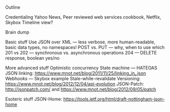 Outline

Credentialing
Yahoo News, Peer reviewed web services cookbook, Netflix, Skybox
Timeline view?


Brain dump

Basic stuff
Use JSON over XML — less verbose, more human-readable, basic data types, no namespaces!
POST vs. PUT — why, when to use which
201 vs 202 — synchronous vs. asynchronous operations
204 — DELETE response, boolean yes/no

More advanced stuff
Optimistic concurrency
State machine — HATEOAS
JSON linking: https://www.mnot.net/blog/2011/11/25/linking_in_json
Webhooks — Skybox example
Stale-while-revalidate
Versioning: https://www.mnot.net/blog/2012/12/04/api-evolution
JSON-Patch: http://jsonpatch.com/ and https://www.mnot.net/blog/2012/09/05/patch

Esoteric stuff
JSON-Home: https://tools.ietf.org/html/draft-nottingham-json-home

